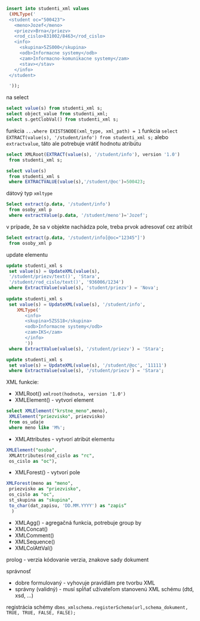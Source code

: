 ```sql
insert into studenti_xml values
 (XMLType('
 <student oc="500423">
   <meno>Jozef</meno>
   <priezv>Brna</priezv>
   <rod_cislo>831002/8463</rod_cislo>
   <info>
     <skupina>5ZS000</skupina>
     <odb>Informacne systemy</odb>
     <zam>Informacno-komunikacne systemy</zam>
     <stav></stav>
   </info>
 </student>

 '));
```
na select 
```sql
select value(s) from studenti_xml s;
select object_value from studenti_xml;
select s.getClobVal() from studenti_xml s;
```

funkcia `...where EXISTSNODE(xml_type, xml_path) = 1`
funkcia `select EXTRACT(value(s), '/student/info') from studenti_xml s;`
alebo `extractvalue`, táto ale potrebuje vrátiť hodnotu atribútu
```sql
select XMLRoot(EXTRACT(value(s), '/student/info'), version '1.0')
 from studenti_xml s;

select value(s)
 from studenti_xml s
 where EXTRACTVALUE(value(s),'/student/@oc')=500423;
```

dátový typ `xmltype`
```sql   
Select extract(p.data, '/student/info')
 from osoby_xml p
 where extractValue(p.data, '/student/meno')='Jozef';
```

v prípade, že sa v objekte nachádza pole, treba prvok adresovať cez atribút
```sql
Select extract(p.data, '/student/info[@oc="12345"]')
 from osoby_xml p
```

update elementu
```sql
update studenti_xml s
 set value(s) = UpdateXML(value(s),
 '/student/priezv/text()', 'Stara',
 '/student/rod_cislo/text()', '936006/1234')
 where ExtractValue(value(s), 'student/priezv') = 'Nova';
 
update studenti_xml s
 set value(s) = UpdateXML(value(s), '/student/info',
    XMLType('
       <info>
       <skupina>5ZSS18</skupina>
       <odb>Informacne systemy</odb>
       <zam>IKS</zam>
       </info>
       '))
 where ExtractValue(value(s), '/student/priezv') = 'Stara';

update studenti_xml s
 set value(s) = UpdateXML(value(s), '/student/@oc', '11111')
 where ExtractValue(value(s), '/student/priezv') = 'Stara';
```
XML funkcie:
- XMLRoot() `xmlroot(hodnota, version '1.0')`
- XMLElement() - vytvorí element
```sql
select XMLElement("krstne_meno",meno),
 XMLElement("priezvisko", priezvisko)
 from os_udaje
 where meno like 'M%';
```
- XMLAttributes - vytvorí atribút elementu
```sql
XMLElement("osoba",
 XMLAttributes(rod_cislo as "rc",
 os_cislo as "oc"),
```
- XMLForest() - vytvorí pole
```sql
XMLForest(meno as "meno",
 priezvisko as "priezvisko",
 os_cislo as "oc",
 st_skupina as "skupina",
 to_char(dat_zapisu, 'DD.MM.YYYY') as "zapis“
  )
```
- XMLAgg() - agregačná funkcia, potrebuje group by
- XMLConcat()
- XMLComment()
- XMLSequence()
- XMLColAttVal()

prolog - verzia
kódovanie
verzia, znakove sady
dokument

správnosť 
- dobre formulovaný - vyhovuje pravidlám pre tvorbu XML
- správny (validný) - musí spĺňať užívateľom stanovenú XML schému (dtd, xsd, ...)

registrácia schémy `dbms_xmlschema.registerSchema(url,schema_dokument, TRUE, TRUE, FALSE, FALSE);`
